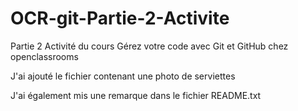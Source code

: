 # OCR-git-Partie-2-Activite
Partie 2 Activité du cours Gérez votre code avec Git et GitHub chez openclassrooms


J'ai ajouté le fichier contenant une photo de serviettes

J'ai également mis une remarque dans le fichier README.txt

